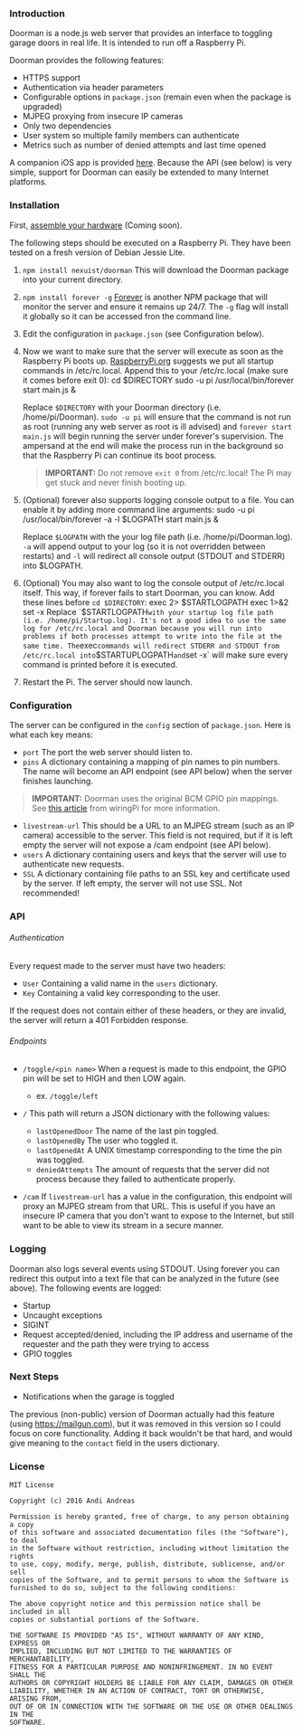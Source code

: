 ### Introduction

Doorman is a node.js web server that provides an interface to toggling garage doors in real life. It is intended to run off a Raspberry Pi.

Doorman provides the following features:

* HTTPS support
* Authentication via header parameters
* Configurable options in `package.json` (remain even when the package is upgraded)
* MJPEG proxying from insecure IP cameras
* Only two dependencies
* User system so multiple family members can authenticate
* Metrics such as number of denied attempts and last time opened

A companion iOS app is provided [here](here). Because the API (see below) is very simple, support for Doorman can easily be extended to many Internet platforms.

### Installation

First, [assemble your hardware]() (Coming soon).

The following steps should be executed on a Raspberry Pi. They have been tested on a fresh version of Debian Jessie Lite.

1. `npm install nexuist/doorman` This will download the Doorman package into your current directory.

2. `npm install forever -g` [Forever]() is another NPM package that will monitor the server and ensure it remains up 24/7. The `-g` flag will install it globally so it can be accessed fron the command line.

3. Edit the configuration in `package.json` (see Configuration below).

4. Now we want to make sure that the server will execute as soon as the Raspberry Pi boots up. [RaspberryPi.org](https://www.raspberrypi.org/documentation/linux/usage/rc-local.md) suggests we put all startup commands in /etc/rc.local. Append this to your /etc/rc.local (make sure it comes before exit 0):
		cd $DIRECTORY
		sudo -u pi /usr/local/bin/forever start main.js &

	Replace `$DIRECTORY` with your Doorman directory (i.e. /home/pi/Doorman).
	`sudo -u pi` will ensure that the command is not run as root (running any web server as root is ill advised) and `forever start main.js` will begin running the server under forever's supervision. The ampersand at the end will make the process run in the background so that the Raspberry Pi can continue its boot process.

	>**IMPORTANT:** Do not remove `exit 0` from /etc/rc.local! The Pi may get stuck and never finish booting up.

5. (Optional) forever also supports logging console output to a file. You can enable it by adding more command line arguments:
		sudo -u pi /usr/local/bin/forever -a -l $LOGPATH start main.js &

	Replace `$LOGPATH` with the your log file path (i.e. /home/pi/Doorman.log). `-a` will append output to your log (so it is not overridden between restarts) and `-l` will redirect all console output (STDOUT and STDERR) into $LOGPATH.

6. (Optional) You may also want to log the console output of /etc/rc.local itself. This way, if forever fails to start Doorman, you can know. Add these lines before `cd $DIRECTORY`:
		exec 2> $STARTLOGPATH
		exec 1>&2
		set -x
	Replace `$STARTLOGPATH` with your startup log file path (i.e. /home/pi/Startup.log). It's not a good idea to use the same log for /etc/rc.local and Doorman because you will run into problems if both processes attempt to write into the file at the same time. The `exec` commands will redirect STDERR and STDOUT from /etc/rc.local into `$STARTUPLOGPATH` and `set -x` will make sure every command is printed before it is executed.

7. Restart the Pi. The server should now launch.

### Configuration

The server can be configured in the `config` section of `package.json`. Here is what each key means:

* `port` The port the web server should listen to.
* `pins` A dictionary containing a mapping of pin names to pin numbers. The name will become an API endpoint (see API below) when the server finishes launching.
> **IMPORTANT:** Doorman uses the original BCM GPIO pin mappings. See [this article](http://wiringpi.com/pins/) from wiringPi for more information.
* `livestream-url` This should be a URL to an MJPEG stream (such as an IP camera) accessible to the server. This field is not required, but if it is left empty the server will not expose a /cam endpoint (see API below).
* `users` A dictionary containing users and keys that the server will use to authenticate new requests.
* `SSL` A dictionary containing file paths to an SSL key and certificate used by the server. If left empty, the server will not use SSL. Not recommended!

### API

###### Authentication

Every request made to the server must have two headers:

* `User` Containing a valid name in the `users` dictionary.
* `Key` Containing a valid key corresponding to the user.

If the request does not contain either of these headers, or they are invalid, the server will return a 401 Forbidden response.

###### Endpoints

* `/toggle/<pin name>` When a request is made to this endpoint, the GPIO pin will be set to HIGH and then LOW again.
	* ex. `/toggle/left`


* `/` This path will return a JSON dictionary with the following values:
	* `lastOpenedDoor` The name of the last pin toggled.
	* `lastOpenedBy` The user who toggled it.
	* `lastOpenedAt` A UNIX timestamp corresponding to the time the pin was toggled.
	* `deniedAttempts` The amount of requests that the server did not process because they failed to authenticate properly.

* `/cam` If `livestream-url` has a value in the configuration, this endpoint will proxy an MJPEG stream from that URL. This is useful if you have an insecure IP camera that you don't want to expose to the Internet, but still want to be able to view its stream in a secure manner.

### Logging

Doorman also logs several events using STDOUT. Using forever you can redirect this output into a text file that can be analyzed in the future (see above). The following events are logged:
* Startup
* Uncaught exceptions
* SIGINT
* Request accepted/denied, including the IP address and username of the requester and the path they were trying to access
* GPIO toggles

### Next Steps

* Notifications when the garage is toggled

The previous (non-public) version of Doorman actually had this feature (using https://mailgun.com), but it was removed in this version so I could focus on core functionality. Adding it back wouldn't be that hard, and would give meaning to the `contact` field in the users dictionary.

### License

```
MIT License

Copyright (c) 2016 Andi Andreas

Permission is hereby granted, free of charge, to any person obtaining a copy
of this software and associated documentation files (the "Software"), to deal
in the Software without restriction, including without limitation the rights
to use, copy, modify, merge, publish, distribute, sublicense, and/or sell
copies of the Software, and to permit persons to whom the Software is
furnished to do so, subject to the following conditions:

The above copyright notice and this permission notice shall be included in all
copies or substantial portions of the Software.

THE SOFTWARE IS PROVIDED "AS IS", WITHOUT WARRANTY OF ANY KIND, EXPRESS OR
IMPLIED, INCLUDING BUT NOT LIMITED TO THE WARRANTIES OF MERCHANTABILITY,
FITNESS FOR A PARTICULAR PURPOSE AND NONINFRINGEMENT. IN NO EVENT SHALL THE
AUTHORS OR COPYRIGHT HOLDERS BE LIABLE FOR ANY CLAIM, DAMAGES OR OTHER
LIABILITY, WHETHER IN AN ACTION OF CONTRACT, TORT OR OTHERWISE, ARISING FROM,
OUT OF OR IN CONNECTION WITH THE SOFTWARE OR THE USE OR OTHER DEALINGS IN THE
SOFTWARE.
```
